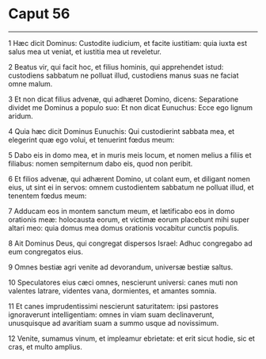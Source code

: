 # Caput 56

***

1 Hæc dicit Dominus: Custodite iudicium, et facite iustitiam: quia iuxta est salus mea ut veniat, et iustitia mea ut reveletur.

2 Beatus vir, qui facit hoc, et filius hominis, qui apprehendet istud: custodiens sabbatum ne polluat illud, custodiens manus suas ne faciat omne malum.

3 Et non dicat filius advenæ, qui adhæret Domino, dicens: Separatione dividet me Dominus a populo suo: Et non dicat Eunuchus: Ecce ego lignum aridum.

4 Quia hæc dicit Dominus Eunuchis: Qui custodierint sabbata mea, et elegerint quæ ego volui, et tenuerint fœdus meum:

5 Dabo eis in domo mea, et in muris meis locum, et nomen melius a filiis et filiabus: nomen sempiternum dabo eis, quod non peribit.

6 Et filios advenæ, qui adhærent Domino, ut colant eum, et diligant nomen eius, ut sint ei in servos: omnem custodientem sabbatum ne polluat illud, et tenentem fœdus meum:

7 Adducam eos in montem sanctum meum, et lætificabo eos in domo orationis meæ: holocausta eorum, et victimæ eorum placebunt mihi super altari meo: quia domus mea domus orationis vocabitur cunctis populis.

8 Ait Dominus Deus, qui congregat dispersos Israel: Adhuc congregabo ad eum congregatos eius.

9 Omnes bestiæ agri venite ad devorandum, universæ bestiæ saltus.

10 Speculatores eius cæci omnes, nescierunt universi: canes muti non valentes latrare, videntes vana, dormientes, et amantes somnia.

11 Et canes imprudentissimi nescierunt saturitatem: ipsi pastores ignoraverunt intelligentiam: omnes in viam suam declinaverunt, unusquisque ad avaritiam suam a summo usque ad novissimum.

12 Venite, sumamus vinum, et impleamur ebrietate: et erit sicut hodie, sic et cras, et multo amplius.

